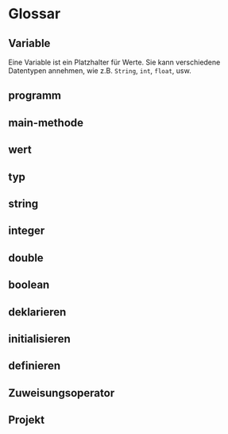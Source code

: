 # Glossar

## Variable
Eine Variable ist ein Platzhalter für Werte. Sie kann verschiedene Datentypen annehmen, wie z.B. `String`, `int`, `float`, usw.

## programm

## main-methode

## wert

## typ

## string

## integer

## double

## boolean

## deklarieren

## initialisieren

## definieren

## Zuweisungsoperator

## Projekt